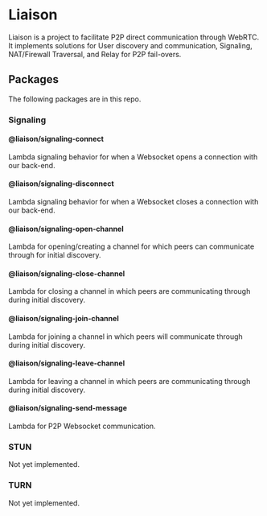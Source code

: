 # Liaison

Liaison is a project to facilitate P2P direct communication through WebRTC. It implements solutions for 
User discovery and communication, Signaling, NAT/Firewall Traversal, and Relay for P2P fail-overs.

## Packages

The following packages are in this repo.

### Signaling

#### @liaison/signaling-connect

Lambda signaling behavior for when a Websocket opens a connection with our back-end.

#### @liaison/signaling-disconnect

Lambda signaling behavior for when a Websocket closes a connection with our back-end.

#### @liaison/signaling-open-channel

Lambda for opening/creating a channel for which peers can communicate through for initial 
discovery.

#### @liaison/signaling-close-channel

Lambda for closing a channel in which peers are communicating through during initial discovery.

#### @liaison/signaling-join-channel

Lambda for joining a channel in which peers will communicate through during initial discovery.

#### @liaison/signaling-leave-channel

Lambda for leaving a channel in which peers are communicating through during initial discovery.

#### @liaison/signaling-send-message

Lambda for P2P Websocket communication.

### STUN

Not yet implemented.

### TURN

Not yet implemented.
